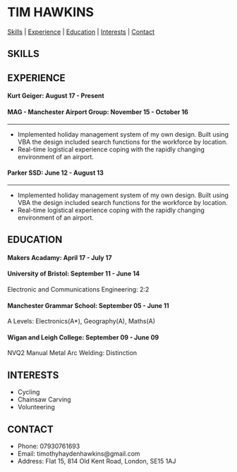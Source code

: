 # TIM HAWKINS #

[Skills](#skills) | [Experience](#experience) | [Education](#education) | [Interests](#interests) | [Contact](#contact)

## SKILLS ##

## EXPERIENCE ##

#### Kurt Geiger: August 17 - Present ####

#### MAG - Manchester Airport Group: November 15 - October 16 ####
--------------------------------------------
<ul>
<li>Implemented holiday management system of my own design. Built using VBA the design included search functions for the workforce by location.</li>
<li>Real-time logistical experience coping with the rapidly changing environment of an airport.</li>
</ul>

#### Parker SSD: June 12 - August 13 ####
--------------------------------------------
<ul>
<li>Implemented holiday management system of my own design. Built using VBA the design included search functions for the workforce by location.</li>
<li>Real-time logistical experience coping with the rapidly changing environment of an airport.</li>
</ul>

## EDUCATION ##

#### Makers Acadamy: April 17 - July 17 ####

#### University of Bristol: September 11 - June 14 ####
Electronic and Communications Engineering: 2:2

#### Manchester Grammar School: September 05 - June 11 ####
A Levels: Electronics(A*), Geography(A), Maths(A)

#### Wigan and Leigh College: September 09 - June 09 ####
NVQ2 Manual Metal Arc Welding: Distinction

## INTERESTS ##
<ul>
<li>Cycling</li>
<li>Chainsaw Carving</li>
<li>Volunteering</li>
</ul>

## CONTACT ##
<ul>
<li>Phone: 07930761693</li>
<li>Email: timothyhaydenhawkins@gmail.com</li>
<li>Address: Flat 15, 814 Old Kent Road, London, SE15 1AJ
</ul>
